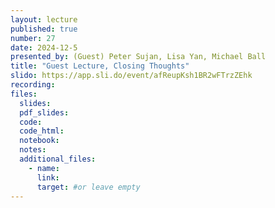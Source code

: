 ```yaml
---
layout: lecture
published: true
number: 27
date: 2024-12-5
presented_by: (Guest) Peter Sujan, Lisa Yan, Michael Ball
title: "Guest Lecture, Closing Thoughts"
slido: https://app.sli.do/event/afReupKsh1BR2wFTrzZEhk
recording:
files:
  slides:
  pdf_slides:
  code:
  code_html:
  notebook:
  notes:
  additional_files:
    - name:
      link:
      target: #or leave empty
---
```

